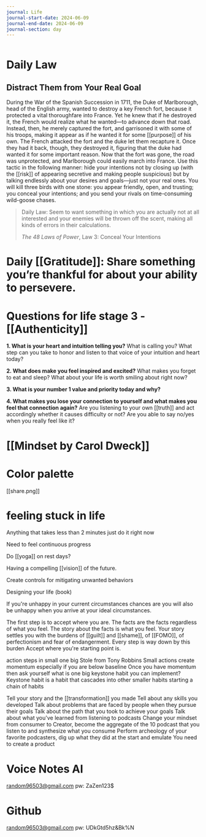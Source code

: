 ```yaml
---
journal: Life
journal-start-date: 2024-06-09
journal-end-date: 2024-06-09
journal-section: day
---
```


```calendar-nav
```

# Daily Law
## Distract Them from Your Real Goal

During the War of the Spanish Succession in 1711, the Duke of Marlborough, head of the English army, wanted to destroy a key French fort, because it protected a vital thoroughfare into France. Yet he knew that if he destroyed it, the French would realize what he wanted—to advance down that road. Instead, then, he merely captured the fort, and garrisoned it with some of his troops, making it appear as if he wanted it for some [[purpose]] of his own. The French attacked the fort and the duke let them recapture it. Once they had it back, though, they destroyed it, figuring that the duke had wanted it for some important reason. Now that the fort was gone, the road was unprotected, and Marlborough could easily march into France. Use this tactic in the following manner: hide your intentions not by closing up (with the [[risk]] of appearing secretive and making people suspicious) but by talking endlessly about your desires and goals—just not your real ones. You will kill three birds with one stone: you appear friendly, open, and trusting; you conceal your intentions; and you send your rivals on time-consuming wild-goose chases.

> Daily Law: Seem to want something in which you are actually not at all interested and your enemies will be thrown off the scent, making all kinds of errors in their calculations.
> 
> _The 48 Laws of Power_, Law 3: Conceal Your Intentions

# Daily [[Gratitude]]: Share something you’re thankful for about your ability to persevere.


# Questions for life stage 3 - [[Authenticity]]

**1. What is your heart and intuition telling you?** What is calling you? What step can you take to honor and listen to that voice of your intuition and heart today?

**2. What does make you feel inspired and excited?** What makes you forget to eat and sleep? What about your life is worth smiling about right now?

**3. What is your number 1 value and priority today and why?**

**4. What makes you lose your connection to yourself and what makes you feel that connection again?** Are you listening to your own [[truth]] and act accordingly whether it causes difficulty or not? Are you able to say no/yes when you really feel like it?

# [[Mindset by Carol Dweck]]

# Color palette 
[[share.png]]

# feeling stuck in life

Anything that takes less than 2 minutes just do it right now 

Need to feel continuous progress 

Do [[yoga]] on rest days? 

Having a compelling [[vision]] of the future. 

Create controls for mitigating unwanted behaviors 

Designing your life (book)

If you're unhappy in your current circumstances chances are you will also be unhappy when you arrive at your ideal circumstances. 

The first step is to accept where you are. The facts are the facts regardless of what you feel. The story about the facts is what you feel. Your story settles you with the burdens of [[guilt]] and [[shame]], of [[FOMO]], of perfectionism and fear of endangerment. Every step is way down by this burden 
Accept where you're starting point is.

action steps in small one big 
Stole from Tony Robbins 
Small actions create momentum especially if you are below baseline 
Once you have momentum then ask yourself what is one big keystone habit you can implement? 
Keystone habit is a habit that cascades into other smaller habits starting a chain of habits 





Tell your story and the [[transformation]] you made 
Tell about any skills you developed 
Talk about problems that are faced by people when they pursue their goals 
Talk about the path that you took to achieve your goals 
Talk about what you've learned from listening to podcasts 
Change your mindset from consumer to Creator, become the aggregate of the 10 podcast that you listen to and synthesize what you consume
Perform archeology of your favorite podcasters, dig up what they did at the start and emulate 
You need to create a product 

# Voice Notes AI

random96503@gmail.com
pw: ZaZen123$

# Github
random96503@gmail.com
pw: UDkGtd5hz&Bk%N

